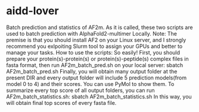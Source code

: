 # aidd-lover
Batch prediction and statistics of AF2m.
As it is called, these two scripts are used to batch prediction with AlphaFold2-multimer Locally. 
Note: The premise is that you should install AF2 on your Linux server, and I strongly recommend you exlpoiting Slurm tool to assign your GPUs and better to manage your tasks.
How to use the scripts:
So easily! First, you should prepare your protein(s)-protein(s) or protein(s)-peptide(s) complex files in fasta format, then run AF2m_batch_pred.sh on your local server:
sbatch AF2m_batch_pred.sh
Finally, you will obtain many output folder at the present DIR and every output folder will include 5 prediction models(from model 0 to 4) and their scores. You can use PyMol to show them.
To summarize every top score of all output folders, you can run AF2m_batch_statistics.sh:
sbatch AF2m_batch_statistics.sh
In this way, you will obtain final top scores of every fasta file.
